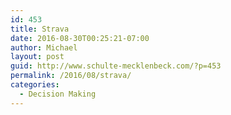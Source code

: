 ```yaml
---
id: 453
title: Strava
date: 2016-08-30T00:25:21-07:00
author: Michael
layout: post
guid: http://www.schulte-mecklenbeck.com/?p=453
permalink: /2016/08/strava/
categories:
  - Decision Making
---
```

